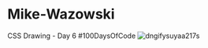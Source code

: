 # Mike-Wazowski
CSS Drawing - Day 6 #100DaysOfCode 
![dngifysuyaa217s](https://user-images.githubusercontent.com/28660530/45662246-0e785880-bb3c-11e8-9438-5d41068708f6.jpg)
